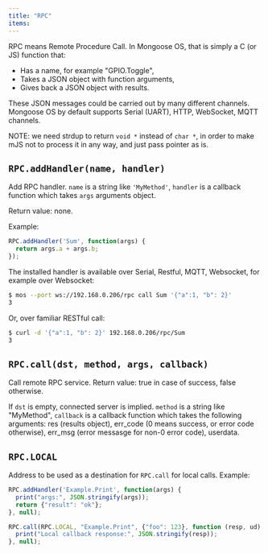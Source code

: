 ```yaml
---
title: "RPC"
items:
---
```


RPC means Remote Procedure Call. In Mongoose OS, that is simply a C
(or JS) function that:

- Has a name, for example "GPIO.Toggle",
- Takes a JSON object with function arguments,
- Gives back a JSON object with results.


These JSON messages could be carried out by many different channels.
Mongoose OS by default supports Serial (UART), HTTP, WebSocket, MQTT channels.



NOTE: we need strdup to return `void *` instead of `char *`, in order to
make mJS not to process it in any way, and just pass pointer as is.



## **`RPC.addHandler(name, handler)`**
Add RPC handler. `name` is a string like `'MyMethod'`, `handler`
is a callback function which takes `args` arguments object.

Return value: none.

Example:
```javascript
RPC.addHandler('Sum', function(args) {
  return args.a + args.b;
});
```
The installed handler is available over Serial, Restful, MQTT, Websocket,
for example over Websocket:
```bash
$ mos --port ws://192.168.0.206/rpc call Sum '{"a":1, "b": 2}'
3
```
Or, over familiar RESTful call:
```bash
$ curl -d '{"a":1, "b": 2}' 192.168.0.206/rpc/Sum
3
```



## **`RPC.call(dst, method, args, callback)`**
Call remote RPC service.
Return value: true in case of success, false otherwise.

If `dst` is empty, connected server is implied. `method` is a string
like "MyMethod", `callback` is a callback function which takes the following
arguments: res (results object), err_code (0 means success, or error code
otherwise), err_msg (error messasge for non-0 error code), userdata.



## **`RPC.LOCAL`**
Address to be used as a destination for `RPC.call` for
local calls. Example:

```javascript
RPC.addHandler('Example.Print', function(args) {
  print("args:", JSON.stringify(args));
  return {"result": "ok"};
}, null);

RPC.call(RPC.LOCAL, "Example.Print", {"foo": 123}, function (resp, ud) {
  print("Local callback response:", JSON.stringify(resp));
}, null);
```

